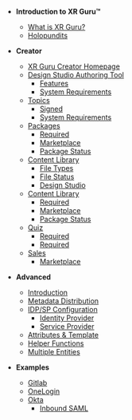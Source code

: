 <!-- docs/_sidebar.md -->

- **Introduction to XR Guru™**
  - [What is XR Guru?](/basic)
  - [Holopundits](/basic?id=Holopundits)

- **Creator**
  - [XR Guru Creator Homepage](/basic)
  - [Design Studio Authoring Tool](/basic)
    - [Features](/signed-saml-request)
    - [System Requirements](/encrypted-saml-response)
  - [Topics](/saml-response)
    - [Signed](/signed-saml-response)
    - [System Requirements](/encrypted-saml-response)
  - [Packages](/saml-response)
    - [Required](/signed-saml-response)
    - [Marketplace](/encrypted-saml-response)
    - [Package Status](/encrypted-saml-response)
  - [Content Library](/key-generation)
    - [File Types](/signed-saml-response)
    - [File Status](/encrypted-saml-response)
    - [Design Studio](/encrypted-saml-response)
  - [Content Library](/key-generation)
    - [Required](/signed-saml-response)
    - [Marketplace](/encrypted-saml-response)
    - [Package Status](/encrypted-saml-response)
  - [Quiz](/key-generation)
    - [Required](/signed-saml-response)
    - [Required](/encrypted-saml-response)
  - [Sales](/key-generation)
    - [Marketplace](/signed-saml-response)
    
- **Advanced**
  - [Introduction](/advance)
  - [Metadata Distribution](/metadata-distribution)
  - [IDP/SP Configuration](/configuration)
    - [Identity Provider](/idp-configuration)
    - [Service Provider](/sp-configuration)
  - [Attributes & Template](/template)
  - [Helper Functions](/helpers)
  - [Multiple Entities](/multi-entities)
- **Examples**
  - [Gitlab](/gitlab)
  - [OneLogin](/onelogin)
  - [Okta](/okta)
    - [Inbound SAML](/okta-inbound)
